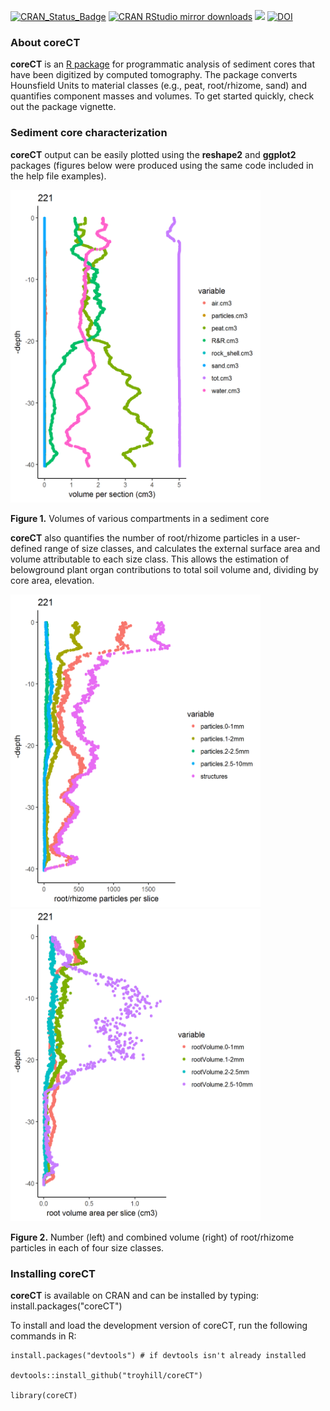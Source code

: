 [![CRAN_Status_Badge](http://www.r-pkg.org/badges/version/coreCT)](https://cran.r-project.org/package=coreCT) [![CRAN RStudio mirror downloads](http://cranlogs.r-pkg.org/badges/coreCT)](https://cran.r-project.org/package=coreCT) [![](http://cranlogs.r-pkg.org/badges/grand-total/coreCT)](https://cran.r-project.org/package=coreCT) [![DOI](https://zenodo.org/badge/DOI/10.5281/zenodo.889651.svg)](https://doi.org/10.5281/zenodo.889651)


### About **coreCT**

**coreCT** is an [R package](https://cran.r-project.org/package=coreCT) for programmatic analysis of sediment cores that have been digitized by computed tomography. The package converts Hounsfield Units to material classes (e.g., peat, root/rhizome, sand) and quantifies component masses and volumes. To get started quickly, check out the package vignette.


### Sediment core characterization

**coreCT** output can be easily plotted using the **reshape2** and **ggplot2** packages (figures below were produced using the same code included in the help file examples).


<img src="https://raw.githubusercontent.com/troyhill/images/master/221_20160607_Vol.png" width="400" height="500" />


**Figure 1.** Volumes of various compartments in a sediment core



**coreCT** also quantifies the number of root/rhizome particles in a user-defined range of size classes, and calculates the external surface area and volume attributable to each size class. This allows the estimation of belowground plant organ contributions to total soil volume and, dividing by core area, elevation.


<img src="https://raw.githubusercontent.com/troyhill/images/master/221_20160607_Particles.png" width="400" height="500" /> <img src="https://raw.githubusercontent.com/troyhill/images/master/221_20160607_rootVol.png" width="400" height="500" />


**Figure 2.** Number (left) and combined volume (right) of root/rhizome particles in each of four size classes.




### Installing **coreCT**

**coreCT** is available on CRAN and can be installed by typing:
    install.packages("coreCT") 
    

To install and load the development version of coreCT, run the following commands in R:

    install.packages("devtools") # if devtools isn't already installed

    devtools::install_github("troyhill/coreCT")

    library(coreCT)

